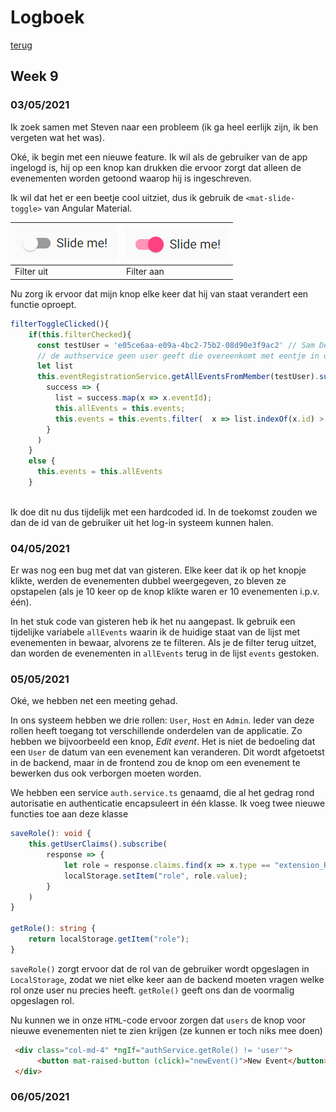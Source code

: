 # Logboek
[terug](https://martijnmeeldijk.github.io/stage/)





## Week 9

### 03/05/2021

Ik zoek samen met Steven naar een probleem (ik ga heel eerlijk zijn, ik ben vergeten wat het was). 

Oké, ik begin met een nieuwe feature. Ik wil als de gebruiker van de app ingelogd is, hij op een knop kan drukken die ervoor zorgt dat alleen de evenementen worden getoond waarop hij is ingeschreven.

Ik wil dat het er een beetje cool uitziet, dus ik gebruik de `<mat-slide-toggle>` van Angular Material.

| ![image-20210506113033751](img/log-week-9/image-20210506113033751.png) | ![image-20210506113054362](img/log-week-9/image-20210506113054362.png) |
| ------------------------------------------------------------ | ------------------------------------------------------------ |
| Filter uit                                                   | Filter aan                                                   |

Nu zorg ik ervoor dat mijn knop elke keer dat hij van staat verandert een functie oproept.

```typescript
filterToggleClicked(){
    if(this.filterChecked){
      const testUser = 'e05ce6aa-e09a-4bc2-75b2-08d90e3f9ac2' // Sam Depetter, tijdelijk omdat 
      // de authservice geen user geeft die overeenkomt met eentje in de database
      let list
      this.eventRegistrationService.getAllEventsFromMember(testUser).subscribe(
        success => {
          list = success.map(x => x.eventId);
          this.allEvents = this.events;
          this.events = this.events.filter(  x => list.indexOf(x.id) > -1);
        }
      )
    }
    else {
      this.events = this.allEvents
    }
    
```

Ik doe dit nu dus tijdelijk met een hardcoded id. In de toekomst zouden we dan de id van de gebruiker uit het log-in systeem kunnen halen. 



### 04/05/2021

Er was nog een bug met dat van gisteren. Elke keer dat ik op het knopje klikte, werden de evenementen dubbel weergegeven, zo bleven ze opstapelen (als je 10 keer op de knop klikte waren er 10 evenementen i.p.v. één).

In het stuk code van gisteren heb ik het nu aangepast. Ik gebruik een tijdelijke variabele `allEvents` waarin ik de huidige staat van de lijst met evenementen in bewaar, alvorens ze te filteren. Als je de filter terug uitzet, dan worden de evenementen in `allEvents` terug in de lijst `events` gestoken.



### 05/05/2021

Oké, we hebben net een meeting gehad. 

In ons systeem hebben we drie rollen: `User`, `Host` en `Admin`. Ieder van deze rollen heeft toegang tot verschillende onderdelen van de applicatie. Zo hebben we bijvoorbeeld een knop, *Edit event*. Het is niet de bedoeling dat een `User` de datum van een evenement kan veranderen. Dit wordt afgetoetst in de backend, maar in de frontend zou de knop om een evenement te bewerken dus ook verborgen moeten worden.

We hebben een service `auth.service.ts` genaamd, die al het gedrag rond autorisatie en authenticatie encapsuleert in één klasse. Ik voeg twee nieuwe functies toe aan deze klasse 

```typescript
saveRole(): void {
    this.getUserClaims().subscribe(
        response => {
            let role = response.claims.find(x => x.type == "extension_Role");
            localStorage.setItem("role", role.value);
        }
    )
}

getRole(): string {
    return localStorage.getItem("role");
}
```

`saveRole()` zorgt ervoor dat de rol van de gebruiker wordt opgeslagen in `LocalStorage`, zodat we niet elke keer aan de backend moeten vragen welke rol onze user nu precies heeft. `getRole()` geeft ons dan de voormalig opgeslagen rol.



Nu kunnen we in onze `HTML`-code ervoor zorgen dat `users` de knop voor nieuwe evenementen niet te zien krijgen (ze kunnen er toch niks mee doen)

```html
 <div class="col-md-4" *ngIf="authService.getRole() != 'user'">
      <button mat-raised-button (click)="newEvent()">New Event</button>
 </div>
```



### 06/05/2021

